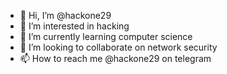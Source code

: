 - 👋 Hi, I’m @hackone29
- 👀 I’m interested in hacking
- 🌱 I’m currently learning computer science
- 💞️ I’m looking to collaborate on network security
- 📫 How to reach me @hackone29 on telegram

<!---
hackone29/hackone29 is a ✨ special ✨ repository because its `README.md` (this file) appears on your GitHub profile.
You can click the Preview link to take a look at your changes.
--->
